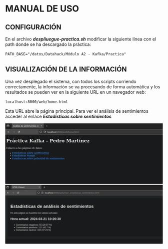 # MANUAL DE USO

## CONFIGURACIÓN

En el archivo ***despliuegue-practica.sh*** modificar la siguiente línea con el path donde se ha descargado la práctica:

```
PATH_BASE="/datos/Datahack/Módulo A2 - Kafka/Practica"
```

## VISUALIZACIÓN DE LA INFORMACIÓN

Una vez desplegado el sistema, con todos los scripts corriendo correctamente, la información se va procesando de forma automática y los resultados se pueden ver en la siguiente URL en un navegador web:

```
localhost:8000/web/home.html
```

Esta URL abre la página principal. Para ver el análisis de sentimientos acceder al enlace ***Estadísticas sobre sentimientos***

![Uso](./imagenes/navegador-01.jpg)
![Uso](./imagenes/navegador-02.jpg)

